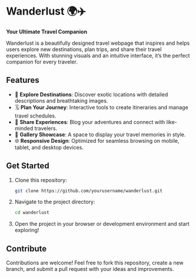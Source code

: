 # Wanderlust 🌍✈️  
**Your Ultimate Travel Companion**  

Wanderlust is a beautifully designed travel webpage that inspires and helps users explore new destinations, plan trips, and share their travel experiences. With stunning visuals and an intuitive interface, it’s the perfect companion for every traveler.  

## Features  
- 🌟 **Explore Destinations**: Discover exotic locations with detailed descriptions and breathtaking images.  
- 🗓️ **Plan Your Journey**: Interactive tools to create itineraries and manage travel schedules.  
- 📝 **Share Experiences**: Blog your adventures and connect with like-minded travelers.  
- 📸 **Gallery Showcase**: A space to display your travel memories in style.  
- 🌐 **Responsive Design**: Optimized for seamless browsing on mobile, tablet, and desktop devices.  

## Get Started  
1. Clone this repository:  
   ```bash  
   git clone https://github.com/yourusername/wanderlust.git  
   ```  
2. Navigate to the project directory:  
   ```bash  
   cd wanderlust  
   ```  
3. Open the project in your browser or development environment and start exploring!  

## Contribute  
Contributions are welcome! Feel free to fork this repository, create a new branch, and submit a pull request with your ideas and improvements.  


